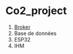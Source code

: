 # Co2_project

1. [Broker](https://github.com/Co2_project/edit/MQTT/README.md)
2. Base de données
3. ESP32
4. IHM
